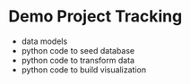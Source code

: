 # Demo Project Tracking
- data models
- python code to seed database
- python code to transform data
- python code to build visualization
